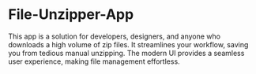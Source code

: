# File-Unzipper-App
This app is a solution for developers, designers, and anyone who downloads a high volume of zip files. It streamlines your workflow, saving you from tedious manual unzipping. The modern UI provides a seamless user experience, making file management effortless.
